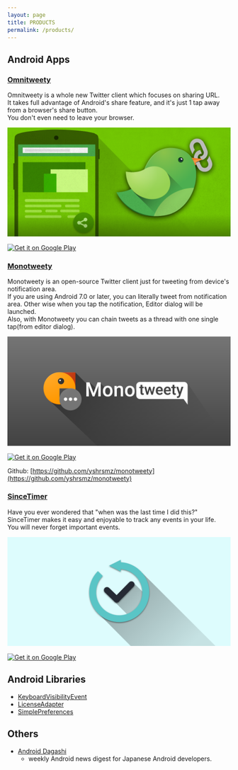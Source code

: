 ```yaml
---
layout: page
title: PRODUCTS
permalink: /products/
---
```


## Android Apps

### [Omnitweety](https://play.google.com/store/apps/details?id=net.yslibrary.omnitweety)

Omnitweety is a whole new Twitter client which focuses on sharing URL.  
It takes full advantage of Android's share feature, and it's just 1 tap away from a browser's share button.  
You don't even need to leave your browser.


![feature](/assets/img/products/omnitweety-android/feature.png)

<a href='https://play.google.com/store/apps/details?id=net.yslibrary.omnitweety&utm_source=blog-product-page&pcampaignid=MKT-Other-global-all-co-prtnr-py-PartBadge-Mar2515-1'><img alt='Get it on Google Play' src='https://play.google.com/intl/en_us/badges/images/generic/en_badge_web_generic.png' width="200" style="padding: 0;"/></a>

### [Monotweety](https://play.google.com/store/apps/details?id=net.yslibrary.monotweety)

Monotweety is an open-source Twitter client just for tweeting from device's notification area.  
If you are using Android 7.0 or later, you can literally tweet from notification area. Other wise when you tap the notification, Editor dialog will be launched.  
Also, with Monotweety you can chain tweets as a thread with one single tap(from editor dialog).

![feature](/assets/img/products/monotweety/feature.png)

<a href='https://play.google.com/store/apps/details?id=net.yslibrary.monotweety&utm_source=blog-product-page&pcampaignid=MKT-Other-global-all-co-prtnr-py-PartBadge-Mar2515-1'><img alt='Get it on Google Play' src='https://play.google.com/intl/en_us/badges/images/generic/en_badge_web_generic.png' width="200" style="padding: 0;"/></a>

Github: [https://github.com/yshrsmz/monotweety](https://github.com/yshrsmz/monotweety)


### [SinceTimer](https://play.google.com/store/apps/details?id=com.codingfeline.sincetimer)

Have you ever wondered that "when was the last time I did this?"  
SinceTimer makes it easy and enjoyable to track any events in your life.  
You will never forget important events.


![feature](/assets/img/products/sincetimer/feature.png)

<a href='https://play.google.com/store/apps/details?id=com.codingfeline.sincetimer&pcampaignid=MKT-Other-global-all-co-prtnr-py-PartBadge-Mar2515-1'><img alt='Get it on Google Play' src='https://play.google.com/intl/en_us/badges/images/generic/en_badge_web_generic.png' width="200" style="padding: 0;"/></a>



## Android Libraries

- [KeyboardVisibilityEvent](https://github.com/yshrsmz/KeyboardVisibilityEvent)
- [LicenseAdapter](https://github.com/yshrsmz/LicenseAdapter)
- [SimplePreferences](https://github.com/yshrsmz/simple-preferences)

## Others

- [Android Dagashi](https://androiddagashi.github.io)
  - weekly Android news digest for Japanese Android developers.
